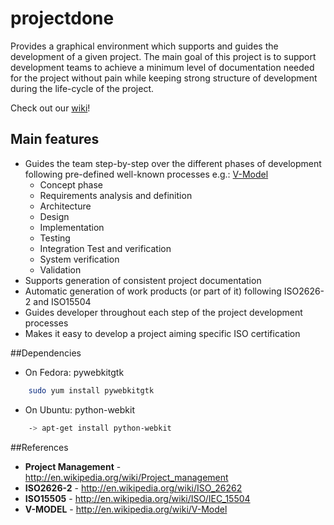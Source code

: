 # projectdone

Provides a graphical environment which supports and guides the development of a given project. The main goal of this project is to support development teams to achieve a minimum level of documentation needed for the project without pain while keeping strong structure of development during the life-cycle of the project.

Check out our [wiki](https://github.com/aperico/projectdone/wiki)!

## Main features
* Guides the team step-by-step over the different phases of development following pre-defined well-known processes e.g.: [V-Model](http://en.wikipedia.org/wiki/V-Model)
   - Concept phase
   - Requirements analysis and definition
   - Architecture
   - Design
   - Implementation
   - Testing
   - Integration Test and verification
   - System verification
   - Validation
* Supports generation of consistent project documentation
* Automatic generation of work products (or part of it) following ISO2626-2 and ISO15504
* Guides developer throughout each step of the project development processes
* Makes it easy to develop a project aiming specific ISO certification
    

##Dependencies
* On Fedora:
pywebkitgtk
```bash
    sudo yum install pywebkitgtk
```
* On Ubuntu:
python-webkit
```bash
    -> apt-get install python-webkit
```
##References
* **Project Management** - http://en.wikipedia.org/wiki/Project_management
* **ISO2626-2** - http://en.wikipedia.org/wiki/ISO_26262
* **ISO15505** - http://en.wikipedia.org/wiki/ISO/IEC_15504
* **V-MODEL** - http://en.wikipedia.org/wiki/V-Model
